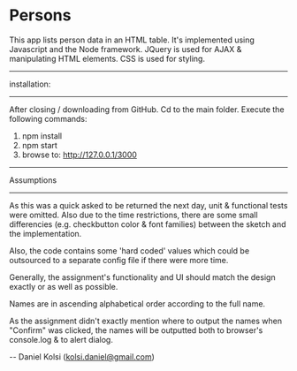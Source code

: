 Persons
=======

This app lists person data in an HTML table. It's implemented using Javascript and the Node
framework. JQuery is used for AJAX & manipulating HTML elements. CSS is used for styling.


***************
installation:
***************

After closing / downloading from GitHub. Cd to the main folder.
Execute the following commands:

1) npm install
2) npm start
3) browse to: http://127.0.0.1/3000

***************
Assumptions
***************
As this was a quick asked to be returned the next day, unit & functional tests were
omitted. Also due to the time restrictions, there are some small differencies (e.g. checkbutton color & font
families) between the sketch and the implementation.

Also, the code contains some 'hard coded' values which could be outsourced to a separate config
file if there were more time.

Generally, the assignment's functionality and UI should match the design exactly or as well as
possible.

Names are in ascending alphabetical order according to the full name.

As the assignment didn't exactly mention where to output the names when "Confirm" was clicked,
the names will be outputted both to browser's console.log & to alert dialog.

-- Daniel Kolsi (kolsi.daniel@gmail.com)
